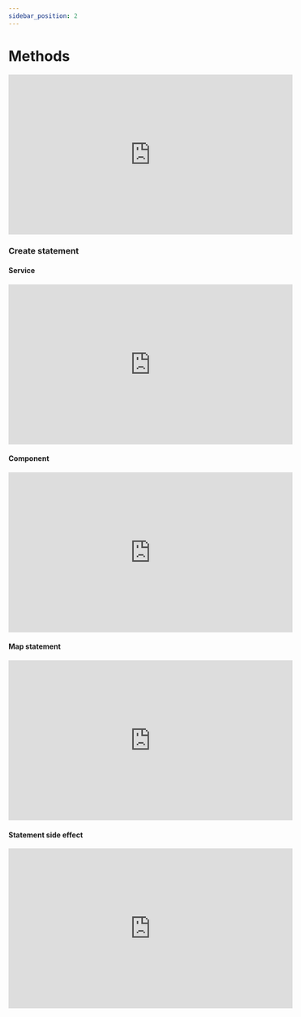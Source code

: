 ```yaml
---
sidebar_position: 2
---
```


# Methods

<iframe width="560" height="315" src="https://www.youtube.com/embed/fG8ns_26Kqo" title="YouTube video player" frameborder="0" allow="accelerometer; autoplay; clipboard-write; encrypted-media; gyroscope; picture-in-picture" allowfullscreen></iframe>

### Create statement

#### Service

<iframe width="560" height="315" src="https://www.youtube.com/embed/QgF-v4Obj4s" title="YouTube video player" frameborder="0" allow="accelerometer; autoplay; clipboard-write; encrypted-media; gyroscope; picture-in-picture" allowfullscreen></iframe>

#### Component

<iframe width="560" height="315" src="https://www.youtube.com/embed/lyN8w7NXL9o" title="YouTube video player" frameborder="0" allow="accelerometer; autoplay; clipboard-write; encrypted-media; gyroscope; picture-in-picture" allowfullscreen></iframe>

#### Map statement

<iframe width="560" height="315" src="https://www.youtube.com/embed/FYC5gO_Oxxw" title="YouTube video player" frameborder="0" allow="accelerometer; autoplay; clipboard-write; encrypted-media; gyroscope; picture-in-picture" allowfullscreen></iframe>

#### Statement side effect

<iframe width="560" height="315" src="https://www.youtube.com/embed/E1aNoaiHEKg" title="YouTube video player" frameborder="0" allow="accelerometer; autoplay; clipboard-write; encrypted-media; gyroscope; picture-in-picture" allowfullscreen></iframe>
